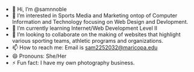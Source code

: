 - 👋 Hi, I’m @samnnoble
- 👀 I’m interested in Sports Media and Marketing ontop of Computer Information and Technology focusing on Web Design and Devlopment.
- 🌱 I’m currently learning Internet/Web Development Level II
- 💞️ I’m looking to collaborate on the making of websites that highlight various sporting teams, athletic programs and organizations. 
- 📫 How to reach me: Email is sam2252032@maricopa.edu
- 😄 Pronouns: She/Her
- ⚡ Fun fact: I have my own photography business.

<!---
samnnoble/samnnoble is a ✨ special ✨ repository because its `README.md` (this file) appears on your GitHub profile.
You can click the Preview link to take a look at your changes.
--->
